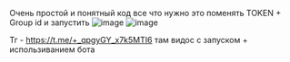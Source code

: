 Очень простой и понятный код все что нужно это поменять TOKEN + Group id и запустить
![image](https://github.com/user-attachments/assets/986f0843-6f37-4165-943b-1ea841196061)
![image](https://github.com/user-attachments/assets/8c2e9745-c566-4d85-ad79-cd2cb29115a6)

Тг - https://t.me/+_qpgyGY_x7k5MTI6 
там видос с запуском + использиванием бота
